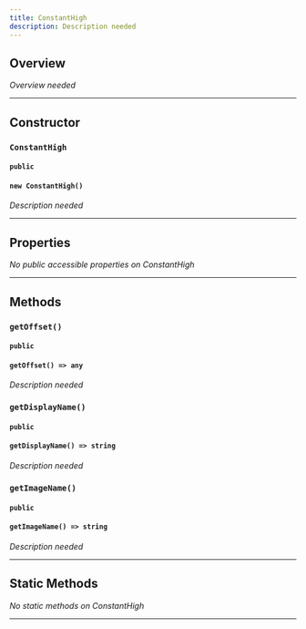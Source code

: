 ```yaml
---
title: ConstantHigh
description: Description needed
---
```



## Overview
*Overview needed*

---


## Constructor

### `ConstantHigh`
#### `public`
#### `new ConstantHigh()`
*Description needed*

---


## Properties

*No public accessible properties on ConstantHigh*

---


## Methods

### `getOffset()`
#### `public`
#### `getOffset() => any`
*Description needed*

### `getDisplayName()`
#### `public`
#### `getDisplayName() => string`
*Description needed*

### `getImageName()`
#### `public`
#### `getImageName() => string`
*Description needed*

---


## Static Methods

*No static methods on ConstantHigh*

---
